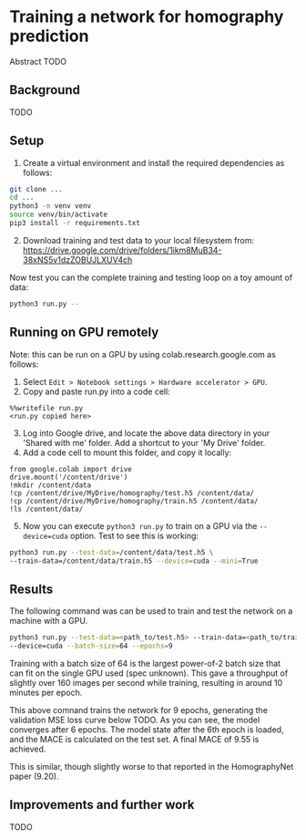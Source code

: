 # Training a network for homography prediction

Abstract TODO

## Background
TODO

## Setup
1. Create a virtual environment and install the required dependencies as
follows:
```bash
git clone ...
cd ...
python3 -m venv venv
source venv/bin/activate
pip3 install -r requirements.txt
```

2. Download training and test data to your local filesystem from:
https://drive.google.com/drive/folders/1ikm8MuB34-38xNS5v1dzZOBUJLXUV4ch

Now test you can the complete training and testing loop on a toy amount of data:
```bash
python3 run.py --
```


## Running on GPU remotely
Note: this can be run on a GPU by using colab.research.google.com as follows:
1. Select `Edit > Notebook settings > Hardware accelerator > GPU`.
2. Copy and paste run.py into a code cell:
```
%%writefile run.py
<run.py copied here>
```
3. Log into Google drive, and locate the above data directory in your 'Shared
with me' folder. Add a shortcut to your 'My Drive' folder.
4. Add a code cell to mount this folder, and copy it locally:
```
from google.colab import drive
drive.mount('/content/drive')
!mkdir /content/data
!cp /content/drive/MyDrive/homography/test.h5 /content/data/
!cp /content/drive/MyDrive/homography/train.h5 /content/data/
!ls /content/data/
```
5. Now you can execute `python3 run.py` to train on a GPU via the
`--device=cuda` option. Test to see this is working:
```bash
python3 run.py --test-data=/content/data/test.h5 \
--train-data=/content/data/train.h5 --device=cuda --mini=True
```

## Results
The following command was can be used to train and test the network on a
machine with a GPU.
```bash
python3 run.py --test-data=<path_to/test.h5> --train-data=<path_to/train.h5> \
--device=cuda --batch-size=64 --epochs=9
```
Training with a batch size of 64 is the largest power-of-2 batch size that can
fit on the single GPU used (spec unknown). This gave a throughput of slightly
over 160 images per second while training, resulting in around 10 minutes per
epoch.

This above comnand trains the network for 9 epochs, generating the validation
MSE loss curve below TODO.
As you can see, the model converges after 6 epochs. The model state after the
6th epoch is loaded, and the MACE is calculated on the test set. A final MACE
of 9.55 is achieved.

This is similar, though slightly worse to that reported in the HomographyNet
paper (9.20).

## Improvements and further work
TODO